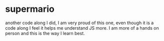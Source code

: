 # supermario

another code along I did, I am very proud of this one, even though it is a code along I feel it helps me understand JS more. I am more of a hands on person and this is the way I learn best.
